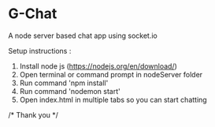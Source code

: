 # G-Chat
A node server based chat app using socket.io

Setup instructions :
1. Install node js (https://nodejs.org/en/download/)
2. Open terminal or command prompt in nodeServer folder
3. Run command 'npm install'
4. Run command 'nodemon start'
5. Open index.html in multiple tabs so you can start chatting

/* Thank you */